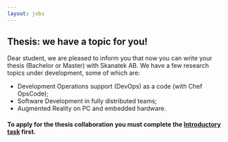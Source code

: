 ```yaml
---
layout: jobs 
---
```


## Thesis: we have a topic for you!

Dear student, we are pleased to inform you that now you can write your thesis (Bachelor or Master) with Skanatek AB. We have a few research topics under development, some of which are:

- Development Operations support (DevOps) as a code (with Chef OpsCode);
- Software Development in fully distributed teams;
- Augmented Reality on PC and embedded hardware.

#### To apply for the thesis collaboration you must complete the [Introductory task](introductory-task.html) first.


